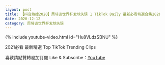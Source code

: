 ```yaml
---
layout: post
title: 【抖音熱搜2020】周琦谈世界杯发球失误 1 TikTok Daily 最新必看精選合集2020 12 12
date: 2020-12-12
category: 周琦谈世界杯发球失误
---
```


{% include youtube-video.html id="Hu8VLdzSBNU" %}

2021必看 最新精選 Top TikTok Trending Clips

喜歡請點贊轉發加訂閱 Like & Subscribe：[YouTube](https://www.youtube.com/channel/UCAoR7VcanIPd04uEq_GIylA/videos)

